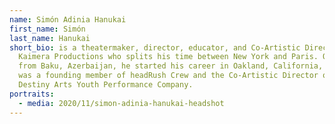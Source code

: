 ```yaml
---
name: Simón Adinia Hanukai
first_name: Simón
last_name: Hanukai
short_bio: is a theatermaker, director, educator, and Co-Artistic Director of
  Kaimera Productions who splits his time between New York and Paris. Originally
  from Baku, Azerbaijan, he started his career in Oakland, California, where he
  was a founding member of headRush Crew and the Co-Artistic Director of the
  Destiny Arts Youth Performance Company.
portraits:
  - media: 2020/11/simon-adinia-hanukai-headshot
---
```

